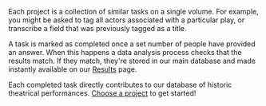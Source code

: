 
Each project is a collection of similar tasks on a single volume. 
For example, you might be asked to tag all actors associated with a 
particular play, or transcribe a field that was previously tagged 
as a title.

A task is marked as completed once a set number of people have provided an 
answer. When this happens a data analysis process checks that the results 
match. If they match, they're stored in our main database and made 
instantly available on our [Results](/results) page.

Each completed task directly contributes to our database of historic theatrical 
performances. [Choose a project](/contribute) to get started!
